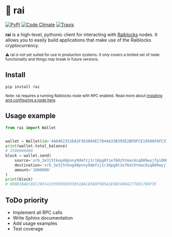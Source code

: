 # 🗿 rai

[![PyPI](https://img.shields.io/pypi/v/rai.svg)](https://pypi.python.org/pypi/rai) [![Code Climate](https://img.shields.io/codeclimate/maintainability/kennell/rai.svg)](https://codeclimate.com/github/kennell/rai) [![Travis](https://img.shields.io/travis/kennell/rai.svg)](https://travis-ci.org/kennell/rai)

**rai** is a high-level, pythonic client for interacting with [Raiblocks](https://raiblocks.net/) nodes. It allows you to easily build applications that make use of the Raiblocks cryptocurrency.

<sub>⚠ rai is not yet suited for use in production systems. It only covers a limited set of node functionality and things may break in future versions.</sub>

## Install

```
pip install rai
```

<sub>Note: rai requires a running Raiblocks node with RPC enabled. Read more about [installing and configuring a node here](docs/installation.md).</sub>

## Usage example

```python
from rai import Wallet


wallet = Wallet(id='4A84E2353EA3F363094EC7844A33B395E2BFDFCE19506FAFC37C73E7653D430F')
print(wallet.total_balance)
# 2500000000
block = wallet.send(
    source='xrb_3e3j5tkog48pnny9dmfzj1r16pg8t1e76dz5tmac6iq689wyjfpi00000000',
    destination='xrb_3e3j5tkog48pnny9dmfzj1r16pg8t1e76dz5tmac6iq689wyjfpi00000000',
    amount='1000000'
)
print(block)
# 000D1BAEC8EC208142C99059B393051BAC8380F9B5A2E6B2489A277D81789F3F
```

## ToDo priority

* Implement all RPC calls
* Write Sphinx documentation
* Add usage examples
* Test coverage
